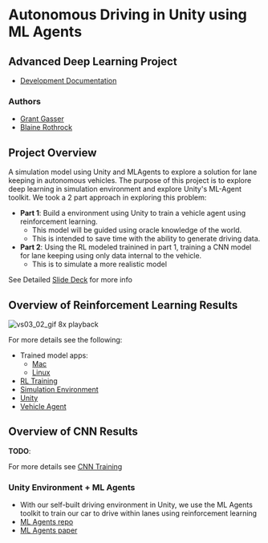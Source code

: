 # Autonomous Driving in Unity using ML Agents 
## Advanced Deep Learning Project

* [Development Documentation](docs/README.md)

### Authors
* [Grant Gasser](https://www.linkedin.com/in/grantgasser/)
* [Blaine Rothrock](https://www.linkedin.com/in/brothrock/)

## Project Overview
A simulation model using Unity and MLAgents to explore a solution for lane keeping in autonomous vehicles. The purpose of this project is to explore deep learning in simulation environment and explore Unity's ML-Agent toolkit. We took a 2 part approach in exploring this problem:

* **Part 1**: Build a environment using Unity to train a vehicle agent using reinforcement learning.
  * This model will be guided using oracle knowledge of the world.
  * This is intended to save time with the ability to generate driving data.
* **Part 2**: Using the RL modeled trainined in part 1, training a CNN model for lane keeping using only data internal to the vehicle.
  * This is to simulate a more realistic model

See Detailed [Slide Deck](docs/presentation_deck.pdf) for more info

## Overview of Reinforcement Learning Results
![vs03_02_gif](docs/images/vs03/vs03_02_full_track_8x.gif)
8x playback

For more details see the following: 
* Trained model apps:
  * [Mac](https://blainerothrock-public.s3.us-east-2.amazonaws.com/autonomous-vehicle-sim/submission/mac_road003_vs_03_02.zip)
  * [Linux](https://blainerothrock-public.s3.us-east-2.amazonaws.com/autonomous-vehicle-sim/submission/linux_road003_vs03_02.zip)
* [RL Training](docs/rl_training.md)
* [Simulation Environment](docs/simulation_environment.md)
* [Unity](docs/Unity.md)
* [Vehicle Agent](docs/vehicle_agent.md)

## Overview of CNN Results
**TODO**:

For more details see [CNN Training](docs/cnn.md)

### Unity Environment + ML Agents
* With our self-built driving environment in Unity, we use the ML Agents toolkit to train our car to drive within lanes using reinforcement learning
* [ML Agents repo](https://github.com/Unity-Technologies/ml-agents)
* [ML Agents paper](https://arxiv.org/pdf/1809.02627.pdf)

